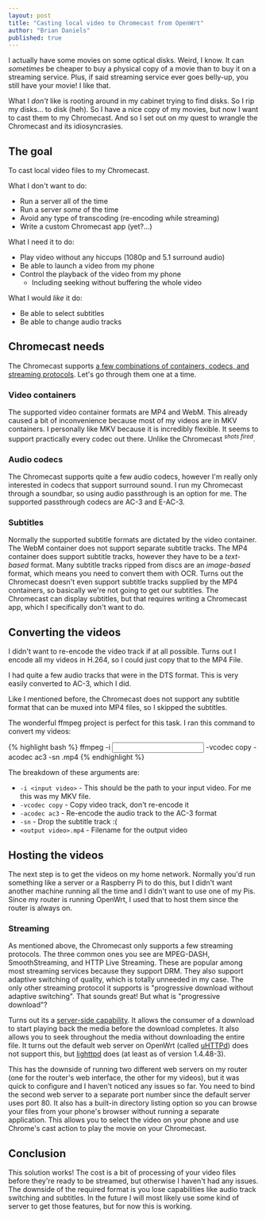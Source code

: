 ```yaml
---
layout: post
title: "Casting local video to Chromecast from OpenWrt"
author: "Brian Daniels"
published: true
---
```


I actually have some movies on some optical disks. Weird, I know. It can _sometimes_ be cheaper to buy a physical copy of a movie than to buy it on a streaming service. Plus, if said streaming service ever goes belly-up, you still have your movie! I like that.

What I _don't_ like is rooting around in my cabinet trying to find disks. So I rip my disks... to disk (heh). So I have a nice copy of my movies, but now I want to cast them to my Chromecast. And so I set out on my quest to wrangle the Chromecast and its idiosyncrasies.

<!--break-->

## The goal
To cast local video files to my Chromecast.

What I don't want to do:

- Run a server all of the time
- Run a server _some_ of the time
- Avoid any type of transcoding (re-encoding while streaming)
- Write a custom Chromecast app (yet?...)

What I need it to do:

- Play video without any hiccups (1080p and 5.1 surround audio)
- Be able to launch a video from my phone
- Control the playback of the video from my phone
    - Including seeking without buffering the whole video

What I would _like_ it do:

- Be able to select subtitles
- Be able to change audio tracks

## Chromecast needs

The Chromecast supports [a few combinations of containers, codecs, and streaming protocols](https://developers.google.com/cast/docs/media). Let's go through them one at a time.

### Video containers

The supported video container formats are MP4 and WebM. This already caused a bit of inconvenience because most of my videos are in MKV containers. I personally like MKV because it is incredibly flexible. It seems to support practically every codec out there. Unlike the Chromecast <sup>_shots fired_</sup>.

### Audio codecs

The Chromecast supports quite a few audio codecs, however I'm really only interested in codecs that support surround sound. I run my Chromecast through a soundbar, so using audio passthrough is an option for me. The supported passthrough codecs are AC-3 and E-AC-3.

### Subtitles

Normally the supported subtitle formats are dictated by the video container. The WebM container does not support separate subtitle tracks. The MP4 container does support subtitle tracks, however they have to be a _text-based_ format. Many subtitle tracks ripped from discs are an _image-based_ format, which means you need to convert them with OCR. Turns out the Chromecast doesn't even support subtitle tracks supplied by the MP4 containers, so basically we're not going to get our subtitles. The Chromecast can display subtitles, but that requires writing a Chromecast app, which I specifically don't want to do.

## Converting the videos

I didn't want to re-encode the video track if at all possible. Turns out I encode all my videos in H.264, so I could just copy that to the MP4 File.

I had quite a few audio tracks that were in the DTS format. This is very easily converted to AC-3, which I did.

Like I mentioned before, the Chromecast does not support any subtitle format that can be muxed into MP4 files, so I skipped the subtitles.

The wonderful ffmpeg project is perfect for this task. I ran this command to convert my videos:

{% highlight bash %}
ffmpeg -i <input video> -vcodec copy -acodec ac3 -sn <output video>.mp4
{% endhighlight %}

The breakdown of these arguments are:

- `-i <input video>` - This should be the path to your input video. For me this was my MKV file.
- `-vcodec copy` - Copy video track, don't re-encode it
- `-acodec ac3` - Re-encode the audio track to the AC-3 format
- `-sn` - Drop the subtitle track :(
- `<output video>.mp4` - Filename for the output video

## Hosting the videos

The next step is to get the videos on my home network. Normally you'd run something like a server or a Raspberry Pi to do this, but I didn't want another machine running all the time and I didn't want to use one of my Pis. Since my router is running OpenWrt, I used that to host them since the router is always on.

### Streaming

As mentioned above, the Chromecast only supports a few streaming protocols. The three common ones you see are MPEG-DASH, SmoothStreaming, and HTTP Live Streaming. These are popular among most streaming services because they support DRM. They also support adaptive switching of quality, which is totally unneeded in my case. The only other streaming protocol it supports is "progressive download without adaptive switching". That sounds great! But what is "progressive download"?

Turns out its a [server-side capability](https://en.wikipedia.org/wiki/Progressive_download). It allows the consumer of a download to start playing back the media before the download completes. It also allows you to seek throughout the media without downloading the entire file. It turns out the default web server on OpenWrt (called [uHTTPd](https://openwrt.org/docs/guide-user/services/webserver/http.uhttpd)) does not support this, but [lighttpd](https://openwrt.org/docs/guide-user/services/webserver/lighttpd) does (at least as of version 1.4.48-3).

This has the downside of running two different web servers on my router (one for the router's web interface, the other for my videos), but it was quick to configure and I haven't noticed any issues so far. You need to bind the second web server to a separate port number since the default server uses port 80. It also has a built-in directory listing option so you can browse your files from your phone's browser without running a separate application. This allows you to select the video on your phone and use Chrome's cast action to play the movie on your Chromecast.

## Conclusion

This solution works! The cost is a bit of processing of your video files before they're ready to be streamed, but otherwise I haven't had any issues. The downside of the required format is you lose capabilities like audio track switching and subtitles. In the future I will most likely use some kind of server to get those features, but for now this is working.
